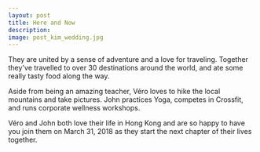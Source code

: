 ```yaml
---
layout: post
title: Here and Now
description:
image: post_kim_wedding.jpg
---
```


They are united by a sense of adventure and a love for traveling. Together they've travelled to over 30 destinations around the world, and ate some really tasty food along the way.

Aside from being an amazing teacher, Véro loves to hike the local mountains and take pictures. John practices Yoga, competes in Crossfit, and runs corporate wellness workshops.

Véro and John both love their life in Hong Kong and are so happy to have you join them on March 31, 2018 as they start the next chapter of their lives together.
